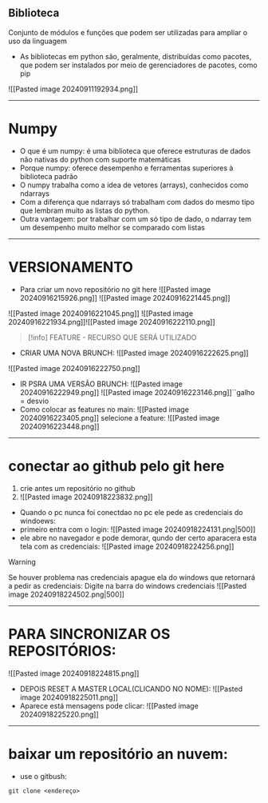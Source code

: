 ## Biblioteca
Conjunto de módulos e funções que podem ser utilizadas para ampliar o uso da linguagem
- As bibliotecas em python são, geralmente, distribuídas como pacotes, que podem ser instalados por meio de gerenciadores de pacotes, como pip

![[Pasted image 20240911192934.png]]

---
# Numpy
- O que é um numpy: é uma biblioteca que oferece estruturas de dados não nativas do python com suporte matemáticas  
- Porque numpy: oferece desempenho e ferramentas superiores à biblioteca padrão  
- O numpy trabalha como a idea de vetores (arrays), conhecidos como ndarrays  
- Com a diferença que ndarrays só trabalham com dados do mesmo tipo que lembram muito as listas do python.  
- Outra vantagem: por trabalhar com um só tipo de dado, o ndarray tem um desempenho muito melhor se comparado com listas

---
# VERSIONAMENTO
- Para criar um novo repositório no git here
![[Pasted image 20240916215926.png]]
![[Pasted image 20240916221445.png]]

![[Pasted image 20240916221045.png]]
![[Pasted image 20240916221934.png]]![[Pasted image 20240916222110.png]]
>[!info]
>FEATURE - RECURSO QUE SERÁ UTILIZADO

- CRIAR UMA NOVA BRUNCH:
![[Pasted image 20240916222625.png]]

![[Pasted image 20240916222750.png]]
- IR PSRA UMA VERSÃO BRUNCH:
![[Pasted image 20240916222949.png]]
![[Pasted image 20240916223146.png]]``galho = desvio
- Como colocar as features no main:
![[Pasted image 20240916223405.png]]
selecione a feature:
![[Pasted image 20240916223448.png]]

----
# conectar ao github pelo git here
1. crie antes um repositório no github
2. ![[Pasted image 20240918223832.png]]
- Quando o pc nunca foi conectdao no pc ele pede as credenciais do windoews:
- primeiro entra com o login:
![[Pasted image 20240918224131.png|500]]
 -  ele abre no navegador e pode demorar, qundo der certo aparacera esta tela com as credenciais:
![[Pasted image 20240918224256.png]]
>[!warning]
>Se houver problema nas credenciais apague ela do windows que retornará a pedir as credenciais:
>Digite na barra do windows credenciais
>![[Pasted image 20240918224502.png|500]]

---
# PARA SINCRONIZAR OS REPOSITÓRIOS:

![[Pasted image 20240918224815.png]]

- DEPOIS RESET A MASTER LOCAL(CLICANDO NO NOME):
![[Pasted image 20240918225011.png]]
- Aparece está mensagens pode clicar:
![[Pasted image 20240918225220.png]]

---
# baixar um repositório an nuvem:
- use o gitbush:

```gitbash
git clone <endereço>
```

